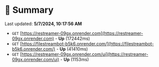 # 📖 Summary
Last updated: **5/7/2024, 10:17:56 AM**

- `GET` [https://restreamer-09gx.onrender.com](https://restreamer-09gx.onrender.com) - **Up** (172442ms)
- `GET` [https://filestreambot-b5k6.onrender.com/](https://filestreambot-b5k6.onrender.com/) - **Up** (41410ms)
- `GET` [https://restreamer-09gx.onrender.com/ui](https://restreamer-09gx.onrender.com/ui) - **Up** (1153ms)
